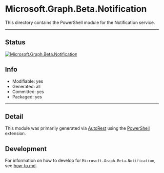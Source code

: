 <!-- region Generated -->
# Microsoft.Graph.Beta.Notification
This directory contains the PowerShell module for the Notification service.

---
## Status
[![Microsoft.Graph.Beta.Notification](https://img.shields.io/powershellgallery/v/Microsoft.Graph.Beta.Notification.svg?style=flat-square&label=Microsoft.Graph.Beta.Notification "Microsoft.Graph.Beta.Notification")](https://www.powershellgallery.com/packages/Microsoft.Graph.Beta.Notification/)

## Info
- Modifiable: yes
- Generated: all
- Committed: yes
- Packaged: yes

---
## Detail
This module was primarily generated via [AutoRest](https://github.com/Azure/autorest) using the [PowerShell](https://github.com/Azure/autorest.powershell) extension.

## Development
For information on how to develop for `Microsoft.Graph.Beta.Notification`, see [how-to.md](how-to.md).
<!-- endregion -->
